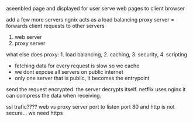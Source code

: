 aseenbled page and displayed for user
serve web pages to client browser

add a few more servers
ngnix acts as a load balancing
proxy server = forwards client requests to other servers
1. web server
2. proxy server


what else does proxy: 1. load balancing, 2. caching, 3. security, 4. scripting
- fetching data for every request is slow so we cache 
- we dont expose all servers on public internet
- only one server that is public, it becomes the entrypoint

send the request encrypted. the server decrypts itself. 
netflix uses nginx 
it can compress the data when receiving. 





ssl trafic????
web vs proxy server
port to listen 
port 80 and http is not secure... we need https
